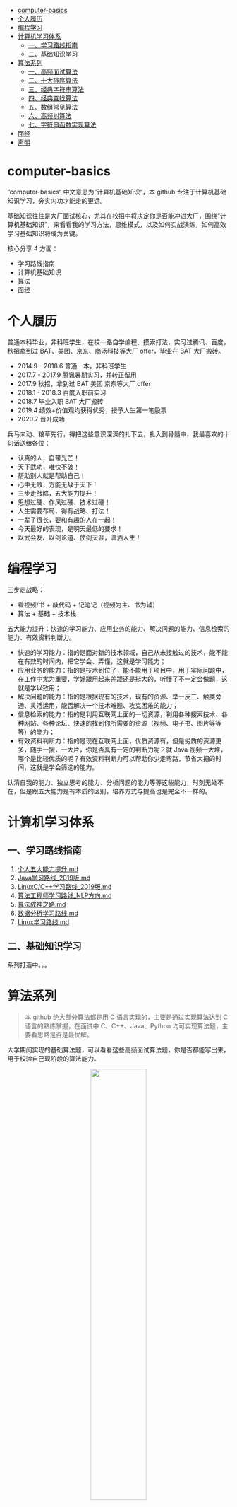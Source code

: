 - [computer-basics](#computer-basics)
- [个人履历](#个人履历)
- [编程学习](#编程学习)
- [计算机学习体系](#计算机学习体系)
  - [一、学习路线指南](#一学习路线指南)
  - [二、基础知识学习](#二基础知识学习)
- [算法系列](#算法系列)
  - [一、高频面试算法](#一高频面试算法)
  - [二、十大排序算法](#二十大排序算法)
  - [三、经典字符串算法](#三经典字符串算法)
  - [四、经典查找算法](#四经典查找算法)
  - [五、数组常见算法](#五数组常见算法)
  - [六、高频树算法](#六高频树算法)
  - [七、字符串函数实现算法](#七字符串函数实现算法)
- [面经](#面经)
- [声明](#声明)

# computer-basics

”computer-basics“ 中文意思为”计算机基础知识“，本 github 专注于计算机基础知识学习，夯实内功才能走的更远。

基础知识往往是大厂面试核心，尤其在校招中将决定你是否能冲进大厂，围绕“计算机基础知识”，来看看我的学习方法，思维模式，以及如何实战演练，如何高效学习基础知识将成为关键。

核心分享 4 方面：

- 学习路线指南
- 计算机基础知识
- 算法
- 面经

# 个人履历

普通本科毕业，非科班学生，在校一路自学编程、摸索打法，实习过腾讯、百度，秋招拿到过 BAT、美团、京东、商汤科技等大厂 offer，毕业在 BAT 大厂搬砖。

- 2014.9 - 2018.6 普通一本，非科班学生
- 2017.7 - 2017.9 腾讯暑期实习，并转正留用
- 2017.9 秋招，拿到过 BAT 美团 京东等大厂 offer
- 2018.1 - 2018.3 百度入职前实习
- 2018.7 毕业入职 BAT 大厂搬砖
- 2019.4 绩效+价值观均获得优秀，授予人生第一笔股票
- 2020.7 晋升成功

兵马未动、粮草先行，得把这些意识深深的扎下去，扎入到骨髓中，我最喜欢的十句话送给各位：

- 认真的人，自带光芒！
- 天下武功，唯快不破！
- 帮助别人就是帮助自己！
- 心中无敌，方能无敌于天下！
- 三步走战略，五大能力提升！
- 思想过硬、作风过硬、技术过硬！
- 人生需要布局，得有战略、打法！
- 一辈子很长，要和有趣的人在一起！
- 今天最好的表现，是明天最低的要求！
- 以武会友、以剑论道、仗剑天涯，潇洒人生！

# 编程学习

三步走战略：

- 看视频/书 + 敲代码 + 记笔记（视频为主、书为辅）
- 算法 + 基础 + 技术栈

五大能力提升：快速的学习能力、应用业务的能力、解决问题的能力、信息检索的能力、有效资料判断力。

- 快速的学习能力：指的是面对新的技术领域，自己从未接触过的技术，能不能在有效的时间内，把它学会、弄懂，这就是学习能力；
- 应用业务的能力：指的是技术到位了，能不能用于项目中，用于实际问题中，在工作中尤为重要，学好跟用起来差距还是挺大的，听懂了不一定会做题，这就是学以致用；
- 解决问题的能力：指的是根据现有的技术，现有的资源、举一反三、触类旁通、灵活运用，能否解决一个技术难题、攻克困难的能力；
- 信息检索的能力：指的是利用互联网上面的一切资源，利用各种搜索技术、各种网站、各种论坛、快速的找到你所需要的资源（视频、电子书、图片等等等）的能力；
- 有效资料判断力：指的是现在互联网上面，优质资源有，但是劣质的资源更多，随手一搜，一大片，你是否具有一定的判断力呢？就 Java 视频一大堆，哪个是比较优质的呢？有效资料判断力可以帮助你少走弯路，节省大把的时间，这就是学会筛选的能力。

认清自我的能力、独立思考的能力、分析问题的能力等等这些能力，时刻无处不在，但是跟五大能力是有本质的区别，培养方式与提高也是完全不一样的。

# 计算机学习体系

## 一、学习路线指南

1. [个人五大能力提升.md](https://github.com/puge-up/computer-basics/blob/main/cs-basics/%E5%AD%A6%E4%B9%A0%E8%B7%AF%E7%BA%BF%E6%8C%87%E5%8D%97/%E4%BA%94%E5%A4%A7%E8%83%BD%E5%8A%9B%E6%8F%90%E5%8D%87.md)
2. [Java学习路线_2019版.md](https://github.com/puge-up/computer-basics/blob/main/cs-basics/%E5%AD%A6%E4%B9%A0%E8%B7%AF%E7%BA%BF%E6%8C%87%E5%8D%97/Java%E5%AD%A6%E4%B9%A0%E8%B7%AF%E7%BA%BF_2019%E7%89%88.md)
3. [LinuxC/C++学习路线_2019版.md](https://github.com/puge-up/computer-basics/blob/main/cs-basics/%E5%AD%A6%E4%B9%A0%E8%B7%AF%E7%BA%BF%E6%8C%87%E5%8D%97/LinuxC_C%2B%2B%E5%AD%A6%E4%B9%A0%E8%B7%AF%E7%BA%BF_2019%E7%89%88.md)
4. [算法工程师学习路线_NLP方向.md](https://github.com/puge-up/computer-basics/blob/main/cs-basics/%E5%AD%A6%E4%B9%A0%E8%B7%AF%E7%BA%BF%E6%8C%87%E5%8D%97/%E7%AE%97%E6%B3%95%E5%B7%A5%E7%A8%8B%E5%B8%88%E5%AD%A6%E4%B9%A0%E8%B7%AF%E7%BA%BF_NLP%20%E6%96%B9%E5%90%91.md)
5. [算法成神之路.md](https://github.com/puge-up/computer-basics/blob/main/cs-basics/%E5%AD%A6%E4%B9%A0%E8%B7%AF%E7%BA%BF%E6%8C%87%E5%8D%97/%E7%AE%97%E6%B3%95%E6%88%90%E7%A5%9E%E4%B9%8B%E8%B7%AF.md)
6. [数据分析学习路线.md](https://github.com/puge-up/computer-basics/blob/main/cs-basics/%E5%AD%A6%E4%B9%A0%E8%B7%AF%E7%BA%BF%E6%8C%87%E5%8D%97/%E6%95%B0%E6%8D%AE%E5%88%86%E6%9E%90%E5%AD%A6%E4%B9%A0%E8%B7%AF%E7%BA%BF.md)
7. [Linux学习路线.md](https://github.com/puge-up/computer-basics/blob/main/cs-basics/%E5%AD%A6%E4%B9%A0%E8%B7%AF%E7%BA%BF%E6%8C%87%E5%8D%97/Linux%E5%AD%A6%E4%B9%A0%E8%B7%AF%E7%BA%BF.md)

## 二、基础知识学习

系列打造中。。。

# 算法系列

> 本 github 绝大部分算法都是用 C 语言实现的，主要是通过实现算法达到 C 语言的熟练掌握，在面试中 C、C++、Java、Python 均可实现算法题，主要看思路是否是最优解。

大学期间实现的基础算法题，可以看看这些高频面试算法题，你是否都能写出来，用于校验自己现阶段的算法能力。

<div align=center><img src='./algorithm/算法资料.jpeg' width="50%" height="50%"></div>
<p align=center>(高频面试算法)</p>

## 一、高频面试算法

1. [2个栈实现一个队列.cpp](https://github.com/puge-up/computer-basics/blob/main/algorithm/%E9%AB%98%E9%A2%91%E9%9D%A2%E8%AF%95%E7%AE%97%E6%B3%95/1%E3%80%812%E4%B8%AA%E6%A0%88%E5%AE%9E%E7%8E%B0%E4%B8%80%E4%B8%AA%E9%98%9F%E5%88%97.cpp)
2. [10到M进制转换.cpp](https://github.com/puge-up/computer-basics/blob/main/algorithm/%E9%AB%98%E9%A2%91%E9%9D%A2%E8%AF%95%E7%AE%97%E6%B3%95/2%E3%80%8110%E5%88%B0M%E8%BF%9B%E5%88%B6%E8%BD%AC%E6%8D%A2.cpp)
3. [八皇后问题.c](https://github.com/puge-up/computer-basics/blob/main/algorithm/%E9%AB%98%E9%A2%91%E9%9D%A2%E8%AF%95%E7%AE%97%E6%B3%95/3%E3%80%81%E5%85%AB%E7%9A%87%E5%90%8E%E9%97%AE%E9%A2%98.c)
4. [饿汉式.c](https://github.com/puge-up/computer-basics/blob/main/algorithm/%E9%AB%98%E9%A2%91%E9%9D%A2%E8%AF%95%E7%AE%97%E6%B3%95/4%E3%80%81%E9%A5%BF%E6%B1%89%E5%BC%8F.c)
5. [懒汉式.c](https://github.com/puge-up/computer-basics/blob/main/algorithm/%E9%AB%98%E9%A2%91%E9%9D%A2%E8%AF%95%E7%AE%97%E6%B3%95/5%E3%80%81%E6%87%92%E6%B1%89%E5%BC%8F.c)
6. [二进制中1的个数.c](https://github.com/puge-up/computer-basics/blob/main/algorithm/%E9%AB%98%E9%A2%91%E9%9D%A2%E8%AF%95%E7%AE%97%E6%B3%95/6%E3%80%81%E4%BA%8C%E8%BF%9B%E5%88%B6%E4%B8%AD1%E7%9A%84%E4%B8%AA%E6%95%B0.c)
7. [斐波那契数列.c](https://github.com/puge-up/computer-basics/blob/main/algorithm/%E9%AB%98%E9%A2%91%E9%9D%A2%E8%AF%95%E7%AE%97%E6%B3%95/7%E3%80%81%E6%96%90%E6%B3%A2%E9%82%A3%E5%A5%91%E6%95%B0%E5%88%97.c)
8. [斐波那契数列_1.c](https://github.com/puge-up/computer-basics/blob/main/algorithm/%E9%AB%98%E9%A2%91%E9%9D%A2%E8%AF%95%E7%AE%97%E6%B3%95/8%E3%80%81%E6%96%90%E6%B3%A2%E9%82%A3%E5%A5%91%E6%95%B0%E5%88%97_1.c)
9. [高效查找自幂数.c](https://github.com/puge-up/computer-basics/blob/main/algorithm/%E9%AB%98%E9%A2%91%E9%9D%A2%E8%AF%95%E7%AE%97%E6%B3%95/9%E3%80%81%E9%AB%98%E6%95%88%E6%9F%A5%E6%89%BE%E8%87%AA%E5%B9%82%E6%95%B0.c)
10. [哥德巴赫猜想验证.c](https://github.com/puge-up/computer-basics/blob/main/algorithm/%E9%AB%98%E9%A2%91%E9%9D%A2%E8%AF%95%E7%AE%97%E6%B3%95/10%E3%80%81%E5%93%A5%E5%BE%B7%E5%B7%B4%E8%B5%AB%E7%8C%9C%E6%83%B3%E9%AA%8C%E8%AF%81.c)
11. [汉诺塔问题.c](https://github.com/puge-up/computer-basics/blob/main/algorithm/%E9%AB%98%E9%A2%91%E9%9D%A2%E8%AF%95%E7%AE%97%E6%B3%95/11%E3%80%81%E6%B1%89%E8%AF%BA%E5%A1%94%E9%97%AE%E9%A2%98.c)
12. [将任意整数转换为二进制.c](https://github.com/puge-up/computer-basics/blob/main/algorithm/%E9%AB%98%E9%A2%91%E9%9D%A2%E8%AF%95%E7%AE%97%E6%B3%95/12%E3%80%81%E5%B0%86%E4%BB%BB%E6%84%8F%E6%95%B4%E6%95%B0%E8%BD%AC%E6%8D%A2%E4%B8%BA%E4%BA%8C%E8%BF%9B%E5%88%B6.c)
13. [将任意整数转换为十六进制.c](https://github.com/puge-up/computer-basics/blob/main/algorithm/%E9%AB%98%E9%A2%91%E9%9D%A2%E8%AF%95%E7%AE%97%E6%B3%95/13%E3%80%81%E5%B0%86%E4%BB%BB%E6%84%8F%E6%95%B4%E6%95%B0%E8%BD%AC%E6%8D%A2%E4%B8%BA%E5%8D%81%E5%85%AD%E8%BF%9B%E5%88%B6.c)
14. [括号匹配算法.cpp](https://github.com/puge-up/computer-basics/blob/main/algorithm/%E9%AB%98%E9%A2%91%E9%9D%A2%E8%AF%95%E7%AE%97%E6%B3%95/14%E3%80%81%E6%8B%AC%E5%8F%B7%E5%8C%B9%E9%85%8D%E7%AE%97%E6%B3%95.cpp)
15. [判断大小端.c](https://github.com/puge-up/computer-basics/blob/main/algorithm/%E9%AB%98%E9%A2%91%E9%9D%A2%E8%AF%95%E7%AE%97%E6%B3%95/15%E3%80%81%E5%88%A4%E6%96%AD%E5%A4%A7%E5%B0%8F%E7%AB%AF.c)
16. [求前n个数和.c](https://github.com/puge-up/computer-basics/blob/main/algorithm/%E9%AB%98%E9%A2%91%E9%9D%A2%E8%AF%95%E7%AE%97%E6%B3%95/16%E3%80%81%E6%B1%82%E5%89%8Dn%E4%B8%AA%E6%95%B0%E5%92%8C.c)
17. [求字符串的长度.c](https://github.com/puge-up/computer-basics/blob/main/algorithm/%E9%AB%98%E9%A2%91%E9%9D%A2%E8%AF%95%E7%AE%97%E6%B3%95/17%E3%80%81%E6%B1%82%E5%AD%97%E7%AC%A6%E4%B8%B2%E7%9A%84%E9%95%BF%E5%BA%A6.c)
18. [约瑟夫环.c](https://github.com/puge-up/computer-basics/blob/main/algorithm/%E9%AB%98%E9%A2%91%E9%9D%A2%E8%AF%95%E7%AE%97%E6%B3%95/18%E3%80%81%E7%BA%A6%E7%91%9F%E5%A4%AB%E7%8E%AF.c)
19. [转换数字.c](https://github.com/puge-up/computer-basics/blob/main/algorithm/%E9%AB%98%E9%A2%91%E9%9D%A2%E8%AF%95%E7%AE%97%E6%B3%95/19%E3%80%81%E8%BD%AC%E6%8D%A2%E6%95%B0%E5%AD%97.c)
20. [字符串转置.c](https://github.com/puge-up/computer-basics/blob/main/algorithm/%E9%AB%98%E9%A2%91%E9%9D%A2%E8%AF%95%E7%AE%97%E6%B3%95/20%E3%80%81%E5%AD%97%E7%AC%A6%E4%B8%B2%E8%BD%AC%E7%BD%AE.c)
21. [字符串转置_1.c](https://github.com/puge-up/computer-basics/blob/main/algorithm/%E9%AB%98%E9%A2%91%E9%9D%A2%E8%AF%95%E7%AE%97%E6%B3%95/21%E3%80%81%E5%AD%97%E7%AC%A6%E4%B8%B2%E8%BD%AC%E7%BD%AE_1.c)
22. [最大子数组和.c](https://github.com/puge-up/computer-basics/blob/main/algorithm/%E9%AB%98%E9%A2%91%E9%9D%A2%E8%AF%95%E7%AE%97%E6%B3%95/22%E3%80%81%E6%9C%80%E5%A4%A7%E5%AD%90%E6%95%B0%E7%BB%84%E5%92%8C.c)
23. [最长公共子序列.c](https://github.com/puge-up/computer-basics/blob/main/algorithm/%E9%AB%98%E9%A2%91%E9%9D%A2%E8%AF%95%E7%AE%97%E6%B3%95/23%E3%80%81%E6%9C%80%E9%95%BF%E5%85%AC%E5%85%B1%E5%AD%90%E5%BA%8F%E5%88%97.c)
24. [KMP.c](https://github.com/puge-up/computer-basics/blob/main/algorithm/%E9%AB%98%E9%A2%91%E9%9D%A2%E8%AF%95%E7%AE%97%E6%B3%95/24%E3%80%81KMP.c)
25. [随机化数组.c](https://github.com/puge-up/computer-basics/blob/main/algorithm/%E9%AB%98%E9%A2%91%E9%9D%A2%E8%AF%95%E7%AE%97%E6%B3%95/25%E3%80%81%E9%9A%8F%E6%9C%BA%E5%8C%96%E6%95%B0%E7%BB%84.c)

## 二、十大排序算法

1. [swapSort.c](https://github.com/puge-up/computer-basics/blob/main/algorithm/%E5%8D%81%E5%A4%A7%E6%8E%92%E5%BA%8F%E7%AE%97%E6%B3%95/1%E3%80%81swapSort.c)
2. [chooseSort.c](https://github.com/puge-up/computer-basics/blob/main/algorithm/%E5%8D%81%E5%A4%A7%E6%8E%92%E5%BA%8F%E7%AE%97%E6%B3%95/2%E3%80%81chooseSort.c)
3. [insertSort.c](https://github.com/puge-up/computer-basics/blob/main/algorithm/%E5%8D%81%E5%A4%A7%E6%8E%92%E5%BA%8F%E7%AE%97%E6%B3%95/3%E3%80%81insertSort.c)
4. [mergeSort.c](https://github.com/puge-up/computer-basics/blob/main/algorithm/%E5%8D%81%E5%A4%A7%E6%8E%92%E5%BA%8F%E7%AE%97%E6%B3%95/4%E3%80%81mergeSort.c)
5. [shellSort.c](https://github.com/puge-up/computer-basics/blob/main/algorithm/%E5%8D%81%E5%A4%A7%E6%8E%92%E5%BA%8F%E7%AE%97%E6%B3%95/5%E3%80%81shellSort.c)
6. [heapSort.c](https://github.com/puge-up/computer-basics/blob/main/algorithm/%E5%8D%81%E5%A4%A7%E6%8E%92%E5%BA%8F%E7%AE%97%E6%B3%95/6%E3%80%81heapSort.c)
7. [quickSort.c](https://github.com/puge-up/computer-basics/blob/main/algorithm/%E5%8D%81%E5%A4%A7%E6%8E%92%E5%BA%8F%E7%AE%97%E6%B3%95/7%E3%80%81quickSort.c)
8. [bucketSort.c](https://github.com/puge-up/computer-basics/blob/main/algorithm/%E5%8D%81%E5%A4%A7%E6%8E%92%E5%BA%8F%E7%AE%97%E6%B3%95/8%E3%80%81bucketSort.c)
9. [countSort.c](https://github.com/puge-up/computer-basics/blob/main/algorithm/%E5%8D%81%E5%A4%A7%E6%8E%92%E5%BA%8F%E7%AE%97%E6%B3%95/9%E3%80%81countSort.c)
10. [radixSort.c](https://github.com/puge-up/computer-basics/blob/main/algorithm/%E5%8D%81%E5%A4%A7%E6%8E%92%E5%BA%8F%E7%AE%97%E6%B3%95/10%E3%80%81radixSort.c)

## 三、经典字符串算法

1. [串匹配基础算法.c](https://github.com/puge-up/computer-basics/blob/main/algorithm/%E7%BB%8F%E5%85%B8%E5%AD%97%E7%AC%A6%E4%B8%B2%E7%AE%97%E6%B3%95/1%E3%80%81%E4%B8%B2%E5%8C%B9%E9%85%8D%E5%9F%BA%E7%A1%80%E7%AE%97%E6%B3%95.c)
2. [单词反转.c](https://github.com/puge-up/computer-basics/blob/main/algorithm/%E7%BB%8F%E5%85%B8%E5%AD%97%E7%AC%A6%E4%B8%B2%E7%AE%97%E6%B3%95/2%E3%80%81%E5%8D%95%E8%AF%8D%E5%8F%8D%E8%BD%AC.c)
3. [回文判断.c](https://github.com/puge-up/computer-basics/blob/main/algorithm/%E7%BB%8F%E5%85%B8%E5%AD%97%E7%AC%A6%E4%B8%B2%E7%AE%97%E6%B3%95/3%E3%80%81%E5%9B%9E%E6%96%87%E5%88%A4%E6%96%AD.c)
4. [全排列.c](https://github.com/puge-up/computer-basics/blob/main/algorithm/%E7%BB%8F%E5%85%B8%E5%AD%97%E7%AC%A6%E4%B8%B2%E7%AE%97%E6%B3%95/4%E3%80%81%E5%85%A8%E6%8E%92%E5%88%97.c)
5. [三步反转递归法.c](https://github.com/puge-up/computer-basics/blob/main/algorithm/%E7%BB%8F%E5%85%B8%E5%AD%97%E7%AC%A6%E4%B8%B2%E7%AE%97%E6%B3%95/5%E3%80%81%E4%B8%89%E6%AD%A5%E5%8F%8D%E8%BD%AC%E9%80%92%E5%BD%92%E6%B3%95.c)
6. [三步反转非递归.c](https://github.com/puge-up/computer-basics/blob/main/algorithm/%E7%BB%8F%E5%85%B8%E5%AD%97%E7%AC%A6%E4%B8%B2%E7%AE%97%E6%B3%95/6%E3%80%81%E4%B8%89%E6%AD%A5%E5%8F%8D%E8%BD%AC%E9%9D%9E%E9%80%92%E5%BD%92.c)
7. [整数转换为字符串.c](https://github.com/puge-up/computer-basics/blob/main/algorithm/%E7%BB%8F%E5%85%B8%E5%AD%97%E7%AC%A6%E4%B8%B2%E7%AE%97%E6%B3%95/7%E3%80%81%E6%95%B4%E6%95%B0%E8%BD%AC%E6%8D%A2%E4%B8%BA%E5%AD%97%E7%AC%A6%E4%B8%B2.c)
8. [字符串包含.c](https://github.com/puge-up/computer-basics/blob/main/algorithm/%E7%BB%8F%E5%85%B8%E5%AD%97%E7%AC%A6%E4%B8%B2%E7%AE%97%E6%B3%95/8%E3%80%81%E5%AD%97%E7%AC%A6%E4%B8%B2%E5%8C%85%E5%90%AB.c)
9. [字符串去空格.c](https://github.com/puge-up/computer-basics/blob/main/algorithm/%E7%BB%8F%E5%85%B8%E5%AD%97%E7%AC%A6%E4%B8%B2%E7%AE%97%E6%B3%95/9%E3%80%81%E5%AD%97%E7%AC%A6%E4%B8%B2%E5%8E%BB%E7%A9%BA%E6%A0%BC.c)
10. [字符串去重.c](https://github.com/puge-up/computer-basics/blob/main/algorithm/%E7%BB%8F%E5%85%B8%E5%AD%97%E7%AC%A6%E4%B8%B2%E7%AE%97%E6%B3%95/10%E3%80%81%E5%AD%97%E7%AC%A6%E4%B8%B2%E5%8E%BB%E9%87%8D.c)
11. [字符串转换成整数.c](https://github.com/puge-up/computer-basics/blob/main/algorithm/%E7%BB%8F%E5%85%B8%E5%AD%97%E7%AC%A6%E4%B8%B2%E7%AE%97%E6%B3%95/11%E3%80%81%E5%AD%97%E7%AC%A6%E4%B8%B2%E8%BD%AC%E6%8D%A2%E6%88%90%E6%95%B4%E6%95%B0.c)
12. [KMP算法.c](https://github.com/puge-up/computer-basics/blob/main/algorithm/%E7%BB%8F%E5%85%B8%E5%AD%97%E7%AC%A6%E4%B8%B2%E7%AE%97%E6%B3%95/12%E3%80%81KMP%E7%AE%97%E6%B3%95.c)

## 四、经典查找算法

1. [binarySearch.c](https://github.com/puge-up/computer-basics/blob/main/algorithm/%E7%BB%8F%E5%85%B8%E6%9F%A5%E6%89%BE%E7%AE%97%E6%B3%95/1%E3%80%81binarySearch.c)
2. [binarySearch_other.c](https://github.com/puge-up/computer-basics/blob/main/algorithm/%E7%BB%8F%E5%85%B8%E6%9F%A5%E6%89%BE%E7%AE%97%E6%B3%95/2%E3%80%81binarySearch_other.c)
3. [出现次数一半的数.c](https://github.com/puge-up/computer-basics/blob/main/algorithm/%E7%BB%8F%E5%85%B8%E6%9F%A5%E6%89%BE%E7%AE%97%E6%B3%95/3%E3%80%81%E5%87%BA%E7%8E%B0%E6%AC%A1%E6%95%B0%E4%B8%80%E5%8D%8A%E7%9A%84%E6%95%B0.c)
4. [出现次数超过一半以上的数.c](https://github.com/puge-up/computer-basics/blob/main/algorithm/%E7%BB%8F%E5%85%B8%E6%9F%A5%E6%89%BE%E7%AE%97%E6%B3%95/4%E3%80%81%E5%87%BA%E7%8E%B0%E6%AC%A1%E6%95%B0%E8%B6%85%E8%BF%87%E4%B8%80%E5%8D%8A%E4%BB%A5%E4%B8%8A%E7%9A%84%E6%95%B0.c)
5. [杨氏矩阵查找.c](https://github.com/puge-up/computer-basics/blob/main/algorithm/%E7%BB%8F%E5%85%B8%E6%9F%A5%E6%89%BE%E7%AE%97%E6%B3%95/5%E3%80%81%E6%9D%A8%E6%B0%8F%E7%9F%A9%E9%98%B5%E6%9F%A5%E6%89%BE.c)

## 五、数组常见算法

1. [和为定值的2个数.cpp](https://github.com/puge-up/computer-basics/blob/main/algorithm/%E6%95%B0%E7%BB%84%E5%B8%B8%E8%A7%81%E7%AE%97%E6%B3%95/1%E3%80%81%E5%92%8C%E4%B8%BA%E5%AE%9A%E5%80%BC%E7%9A%842%E4%B8%AA%E6%95%B0.cpp)
2. [奇数位于偶数前面.c](https://github.com/puge-up/computer-basics/blob/main/algorithm/%E6%95%B0%E7%BB%84%E5%B8%B8%E8%A7%81%E7%AE%97%E6%B3%95/2%E3%80%81%E5%A5%87%E6%95%B0%E4%BD%8D%E4%BA%8E%E5%81%B6%E6%95%B0%E5%89%8D%E9%9D%A2.c)
3. [数组逆序.c](https://github.com/puge-up/computer-basics/blob/main/algorithm/%E6%95%B0%E7%BB%84%E5%B8%B8%E8%A7%81%E7%AE%97%E6%B3%95/3%E3%80%81%E6%95%B0%E7%BB%84%E9%80%86%E5%BA%8F.c)
4. [随机化数组.c](https://github.com/puge-up/computer-basics/blob/main/algorithm/%E6%95%B0%E7%BB%84%E5%B8%B8%E8%A7%81%E7%AE%97%E6%B3%95/4%E3%80%81%E9%9A%8F%E6%9C%BA%E5%8C%96%E6%95%B0%E7%BB%84.c)
5. [通用的二维数组.c](https://github.com/puge-up/computer-basics/blob/main/algorithm/%E6%95%B0%E7%BB%84%E5%B8%B8%E8%A7%81%E7%AE%97%E6%B3%95/5%E3%80%81%E9%80%9A%E7%94%A8%E7%9A%84%E4%BA%8C%E7%BB%B4%E6%95%B0%E7%BB%84.c)
6. [寻找一个数组中的第二大数字.c](https://github.com/puge-up/computer-basics/blob/main/algorithm/%E6%95%B0%E7%BB%84%E5%B8%B8%E8%A7%81%E7%AE%97%E6%B3%95/7%E3%80%81%E5%AF%BB%E6%89%BE%E4%B8%80%E4%B8%AA%E6%95%B0%E7%BB%84%E4%B8%AD%E7%9A%84%E7%AC%AC%E4%BA%8C%E5%A4%A7%E6%95%B0%E5%AD%97.c)
7. [寻找最小的k个数.c](https://github.com/puge-up/computer-basics/blob/main/algorithm/%E6%95%B0%E7%BB%84%E5%B8%B8%E8%A7%81%E7%AE%97%E6%B3%95/8%E3%80%81%E5%AF%BB%E6%89%BE%E6%9C%80%E5%B0%8F%E7%9A%84k%E4%B8%AA%E6%95%B0.c)

## 六、高频树算法

1. [二叉树创建及方法实现.c](https://github.com/puge-up/computer-basics/blob/main/algorithm/%E9%AB%98%E9%A2%91%E6%A0%91%E7%AE%97%E6%B3%95/1%E3%80%81%E4%BA%8C%E5%8F%89%E6%A0%91%E5%88%9B%E5%BB%BA%E5%8F%8A%E6%96%B9%E6%B3%95%E5%AE%9E%E7%8E%B0.c)
2. [二叉树非递归遍历.cpp](https://github.com/puge-up/computer-basics/blob/main/algorithm/%E9%AB%98%E9%A2%91%E6%A0%91%E7%AE%97%E6%B3%95/2%E3%80%81%E4%BA%8C%E5%8F%89%E6%A0%91%E9%9D%9E%E9%80%92%E5%BD%92%E9%81%8D%E5%8E%86.cpp)
3. [前中后创建二叉树.c](https://github.com/puge-up/computer-basics/blob/main/algorithm/%E9%AB%98%E9%A2%91%E6%A0%91%E7%AE%97%E6%B3%95/3%E3%80%81%E5%89%8D%E4%B8%AD%E5%90%8E%E5%88%9B%E5%BB%BA%E4%BA%8C%E5%8F%89%E6%A0%91.c)

## 七、字符串函数实现算法

1. [strlen.c](https://github.com/puge-up/computer-basics/blob/main/algorithm/%E5%AD%97%E7%AC%A6%E4%B8%B2%E5%87%BD%E6%95%B0%E5%AE%9E%E7%8E%B0%E7%AE%97%E6%B3%95/1%E3%80%81strlen.c)
2. [strcpy.c](https://github.com/puge-up/computer-basics/blob/main/algorithm/%E5%AD%97%E7%AC%A6%E4%B8%B2%E5%87%BD%E6%95%B0%E5%AE%9E%E7%8E%B0%E7%AE%97%E6%B3%95/2%E3%80%81strcpy.c)
3. [strcmp.c](https://github.com/puge-up/computer-basics/blob/main/algorithm/%E5%AD%97%E7%AC%A6%E4%B8%B2%E5%87%BD%E6%95%B0%E5%AE%9E%E7%8E%B0%E7%AE%97%E6%B3%95/3%E3%80%81strcmp.c)
4. [strcat.c](https://github.com/puge-up/computer-basics/blob/main/algorithm/%E5%AD%97%E7%AC%A6%E4%B8%B2%E5%87%BD%E6%95%B0%E5%AE%9E%E7%8E%B0%E7%AE%97%E6%B3%95/4%E3%80%81strcat.c)

# 面经

1. Java 面经 pdf
2. C++ 面经 pdf
3. 。。。

---
>**获取面经方式：wx搜索公众号【程序员谱戈】，后台回复：面经，即可获取以上 Java/C++ 面经 pdf。**
>
> **如果百度网盘链接失效，请发【邮件】联系我，说明你的来意即可，我会通过邮件发送给你对应的资料。**

---

# 声明

- 全网网名：谱戈
- 邮箱：1042068690@qq.com
- 公众号【程序员谱戈】，【编程剑谱】欢迎关注
- 知识星球：[谱戈和他的朋友们](https://t.zsxq.com/FYbm6aA)
- 交流群：校招、社招、技术群欢迎加入
- 所有文章均原创，严禁抄袭，违者必究

**非常经典的一句话送给各位：**

> 一个剑客，和对手狭路相逢，他发现对方竟是天下第一剑客，这时候他明知是死，也必须亮出宝剑！没有这个勇气就别当剑客，倒在对手的剑下不丢人，要是不敢亮剑，那才叫丢脸。
>
> 这也是我为啥这么多年了，还一直喜欢《亮剑》这部剧的原因，主要是精气神，这比啥都重要！
